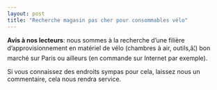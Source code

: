 ```yaml
---
layout: post
title: "Recherche magasin pas cher pour consommables vélo"
---
```



**Avis à nos lecteurs**: nous sommes à la recherche d’une filière d’approvisionnement en  matériel de vélo (chambres à air, outils,â¦) bon marché sur Paris ou  ailleurs (en commande sur Internet par exemple).
  
Si vous connaissez des  endroits sympas pour cela, laissez nous un commentaire, cela nous rendra  service.
